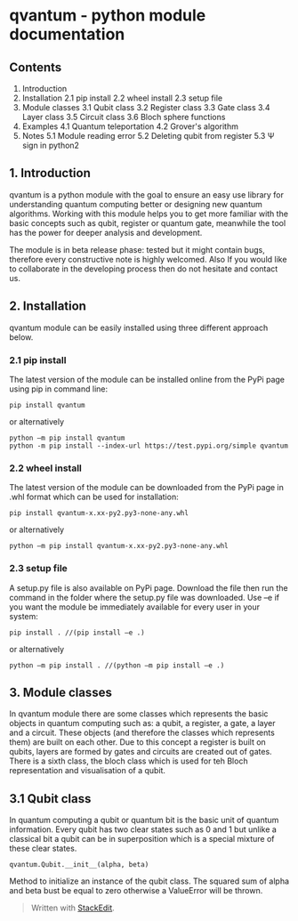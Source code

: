 ﻿# qvantum - python module documentation

## Contents

 1. Introduction
 2. Installation
	 2.1 pip install
	 2.2 wheel install
	 2.3 setup file
3. Module classes
	3.1 Qubit class
	3.2 Register class
	3.3 Gate class
	3.4 Layer class
	3.5 Circuit class
	3.6 Bloch sphere functions
4. Examples
	4.1 Quantum teleportation
	4.2 Grover's algorithm
5. Notes
	5.1 Module reading error
	5.2 Deleting qubit from register
	5.3 Ѱ sign in python2

## 1. Introduction

qvantum is a python module with the goal to ensure an easy use library for understanding quantum computing better or designing new quantum algorithms. Working with this module helps you to get more familiar with the basic concepts such as qubit, register or quantum gate, meanwhile the tool has the power for deeper analysis and development.

The module is in beta release phase: tested but it might contain bugs, therefore every constructive note is highly welcomed. Also If you would like to collaborate in the developing process then do not hesitate and contact us.

## 2. Installation

qvantum module can be easily installed using three different approach below.

### 2.1 pip install

The latest version of the module can be installed online from the PyPi page using pip in command line:

    pip install qvantum

or alternatively

    python –m pip install qvantum
    python -m pip install --index-url https://test.pypi.org/simple qvantum

### 2.2 wheel install

The latest version of the module can be downloaded from the PyPi page in .whl format which can be used for installation:

    pip install qvantum-x.xx-py2.py3-none-any.whl

or alternatively

    python –m pip install qvantum-x.xx-py2.py3-none-any.whl

### 2.3 setup file

A setup.py file is also available on PyPi page. Download the file then run the command in the folder where the setup.py file was downloaded. Use –e if you want the module be immediately available for every user in your system:

    pip install . //(pip install –e .)

or alternatively

    python –m pip install . //(python –m pip install –e .)

## 3. Module classes

In qvantum module there are some classes which represents the basic objects in quantum computing such as: a qubit, a register, a gate, a layer and a circuit. These objects (and therefore the classes which represents them) are built on each other. Due to this concept a register is built on qubits, layers are formed by gates and circuits are created out of gates.
There is a sixth class, the bloch class which is used for teh Bloch representation and visualisation of a qubit.

## 3.1 Qubit class

In quantum computing a qubit or quantum bit is the basic unit of quantum information. Every qubit has two clear states such as 0 and 1 but unlike a classical bit a qubit can be in superposition which is a special  mixture of these clear states.

    qvantum.Qubit.__init__(alpha, beta)

Method to initialize an instance of the qubit class. The squared sum of alpha and beta bust be equal to zero otherwise a ValueError will be thrown.


> Written with [StackEdit](https://stackedit.io/).
